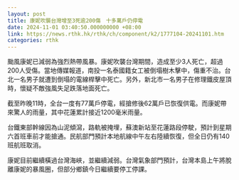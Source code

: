 ```yaml
---
layout: post
title: 康妮吹襲台灣增至3死逾200傷　十多萬戶仍停電
date: 2024-11-01 03:40:50.000000000 +08:00
link: https://news.rthk.hk/rthk/ch/component/k2/1777104-20241101.htm
categories: rthk
---
```


颱風康妮已減弱為強烈熱帶風暴。康妮吹襲台灣期間，造成至少3人死亡，超過200人受傷。當地傳媒報道，南投一名泰國籍女工被倒塌樹木擊中，傷重不治。台北一名男子就遭到倒塌的電線桿擊中死亡。另外，新北市一名男子在修理鐵皮屋頂時，懷疑不敵強風失足跌落地面死亡。

截至昨晚11時，全台一度有77萬戶停電，經搶修後62萬戶已恢復供電。而康妮帶來驚人的雨量，其中花蓮累計接近1200毫米雨量。

台鐵東部幹線因為山泥傾瀉，路軌被掩埋，蘇澳新站至花蓮路段停駛，預計到星期六首班車前才能搶通。民航部門預計本地航線中午左右陸續恢復，但全日仍有140班航班取消。

康妮目前繼續橫過台灣海峽，並繼續減弱。台灣氣象部門預計，台灣本島上午將脫離康妮的暴風圈，但部分鄉鎮今日繼續要停工停課。
